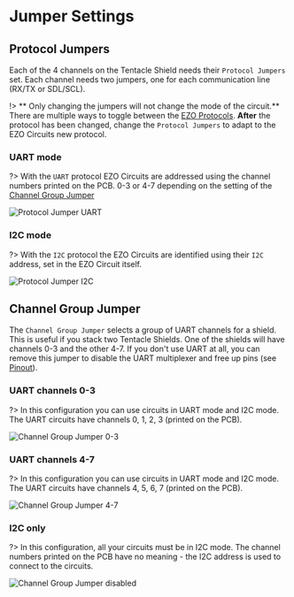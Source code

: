 # Jumper Settings

## Protocol Jumpers
Each of the 4 channels on the Tentacle Shield needs their `Protocol Jumpers` set. Each channel needs two jumpers, one for each communication line (RX/TX or SDL/SCL).

!> ** Only changing the jumpers will not change the mode of the circuit.** There are multiple ways to toggle between the [EZO Protocols](protocols.md). **After** the protocol has been changed, change the `Protocol Jumpers` to adapt to the EZO Circuits new protocol.

### UART mode
?> With the `UART` protocol EZO Circuits are addressed using the channel numbers printed on the PCB. 0-3 or 4-7  depending on the setting of the [Channel Group Jumper](#channel-group-jumper)

![Protocol Jumper UART](https://github.com/whitebox-labs/tentacle/raw/master/docs/_media/bus_jumpers_serial.jpg)

### I2C mode
?> With the `I2C` protocol the EZO Circuits are identified using their `I2C` address, set in the EZO Circuit itself.

![Protocol Jumper I2C](https://github.com/whitebox-labs/tentacle/raw/master/docs/_media/bus_jumpers_i2c.jpg)


## Channel Group Jumper
The `Channel Group Jumper` selects a group of UART channels for a shield. This is useful if you stack two Tentacle Shields. One of the shields will have channels 0-3 and the other 4-7. If you don't use UART at all, you can remove this jumper to disable the UART multiplexer and free up pins (see [Pinout](pinout.md)).

### UART channels 0-3
?> In this configuration you can use circuits in UART mode and I2C mode. The UART circuits have channels 0, 1, 2, 3 (printed on the PCB).

![Channel Group Jumper 0-3](https://github.com/whitebox-labs/tentacle/raw/master/docs/_media/channel_group_jumpers1.jpg)

### UART channels 4-7
?> In this configuration you can use circuits in UART mode and I2C mode. The UART circuits have channels 4, 5, 6, 7 (printed on the PCB).

![Channel Group Jumper 4-7](https://github.com/whitebox-labs/tentacle/raw/master/docs/_media/channel_group_jumpers2.jpg)

### I2C only
?> In this configuration, all your circuits must be in I2C mode. The channel numbers printed on the PCB have no meaning - the I2C address is used to connect to the circuits.

![Channel Group Jumper disabled](https://github.com/whitebox-labs/tentacle/raw/master/docs/_media/channel_group_jumpers3.jpg)
